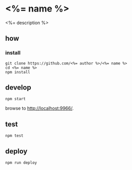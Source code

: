 
# <%= name %>

<%= description %>

## how

### install

```
git clone https://github.com/<%= author %>/<%= name %>
cd <%= name %>
npm install
```

## develop

```
npm start
```

browse to <http://localhost:9966/>.

## test

```
npm test
```

## deploy

```
npm run deploy
```
